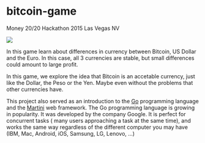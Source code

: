 # bitcoin-game
Money 20/20 Hackathon 2015 Las Vegas NV

![](http://i.imgur.com/wqjp5ml.png)

In this game learn about differences in currency between Bitcoin, US Dollar and the Euro.
In this case, all 3 currencies are stable, but small differences could amount to large profit.

In this game, we explore the idea that Bitcoin is an accetable currency, just like the Dollar, the Peso or the Yen.  Maybe even without the problems that other currencies have.

This project also served as an introduction to the [Go](https://www.golang-book.com/books/intro) programming language and the [Martini](http://codecondo.com/4-minimal-web-frameworks-go-golang/) web framework.
The Go programming language is growing in popularity.  It was developed by the company Google.  It is perfect for concurrent tasks ( many users approaching a task at the same time), and works the same way regardless of the different computer you may have (IBM, Mac, Android, iOS, Samsung, LG, Lenovo, ...)
